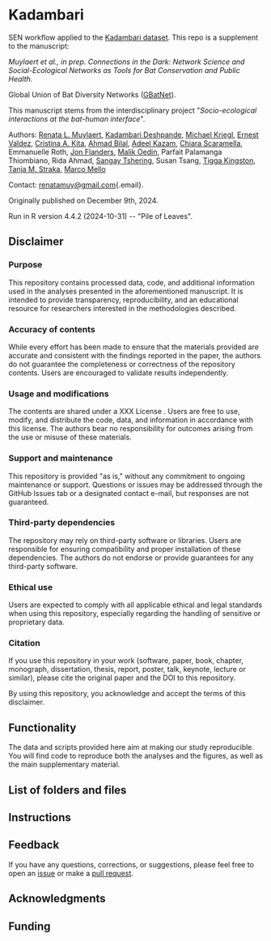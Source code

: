 # Kadambari

SEN workflow applied to the [Kadambari dataset](https://doi.org/10.1111/oik.08359). This repo is a supplement to the manuscript:

*Muylaert et al., in prep. Connections in the Dark: Network Science and Social-Ecological Networks as Tools for Bat Conservation and Public Health.*

Global Union of Bat Diversity Networks ([GBatNet](https://www.gbatnet.org)).

This manuscript stems from the interdisciplinary project "*Socio-ecological interactions at the bat-human interface*".

Authors: [Renata L. Muylaert](https://orcid.org/0000-0002-6466-6210), [Kadambari Deshpande](https://orcid.org/0000-0002-2140-9177), [Michael Kriegl](https://orcid.org/0000-0003-0992-7219), [Ernest Valdez](https://orcid.org/0000-0002-7262-3069), [Cristina A. Kita](https://orcid.org/0000-0002-4079-2677), [Ahmad Bilal](https://orcid.org/0009-0002-6933-7077), [Adeel Kazam](https://orcid.org/0000-0002-9233-5064), [Chiara Scaramella](https://orcid.org/0009-0004-5071-0649), Emmanuelle Roth, [Jon Flanders](https://orcid.org/0000-0001-7296-9601), [Malik Oedin](https://orcid.org/0000-0002-0470-2646), Parfait Palamanga Thiombiano, Rida Ahmad, [Sangay Tshering](https://orcid.org/0000-0002-7482-5449), Susan Tsang, [Tigga Kingston](https://orcid.org/0000-0003-3552-5352), [Tanja M. Straka](https://orcid.org/0000-0003-4118-4056), [Marco Mello](https://orcid.org/0000-0002-9098-9427)

Contact: [renatamuy\@gmail.com](mailto:renatamuy@gmail.com){.email}.

Originally published on December 9th, 2024.

Run in R version 4.4.2 (2024-10-31) -- "Pile of Leaves".

## Disclaimer

### Purpose

This repository contains processed data, code, and additional information used in the analyses presented in the aforementioned manuscript. It is intended to provide transparency, reproducibility, and an educational resource for researchers interested in the methodologies described.

### Accuracy of contents

While every effort has been made to ensure that the materials provided are accurate and consistent with the findings reported in the paper, the authors do not guarantee the completeness or correctness of the repository contents. Users are encouraged to validate results independently.

### Usage and modifications

The contents are shared under a XXX License <!--# We need to choose a license before submitting the paper -->. Users are free to use, modify, and distribute the code, data, and information in accordance with this license. The authors bear no responsibility for outcomes arising from the use or misuse of these materials.

### Support and maintenance

This repository is provided "as is," without any commitment to ongoing maintenance or support. Questions or issues may be addressed through the GitHub Issues tab or a designated contact e-mail, but responses are not guaranteed.

### Third-party dependencies

The repository may rely on third-party software or libraries. Users are responsible for ensuring compatibility and proper installation of these dependencies. The authors do not endorse or provide guarantees for any third-party software.

### Ethical use

Users are expected to comply with all applicable ethical and legal standards when using this repository, especially regarding the handling of sensitive or proprietary data.

### Citation

If you use this repository in your work (software, paper, book, chapter, monograph, dissertation, thesis, report, poster, talk, keynote, lecture or similar), please cite the original paper and the DOI to this repository.

By using this repository, you acknowledge and accept the terms of this disclaimer.

## Functionality

The data and scripts provided here aim at making our study reproducible. You will find code to reproduce both the analyses and the figures, as well as the main supplementary material.

## List of folders and files

## Instructions

## Feedback

If you have any questions, corrections, or suggestions, please feel free to open an [issue](https://github.com/renatamuy/kadambari/issues) or make a [pull request](https://github.com/renatamuy/kadambari/pulls).

## Acknowledgments

## Funding
